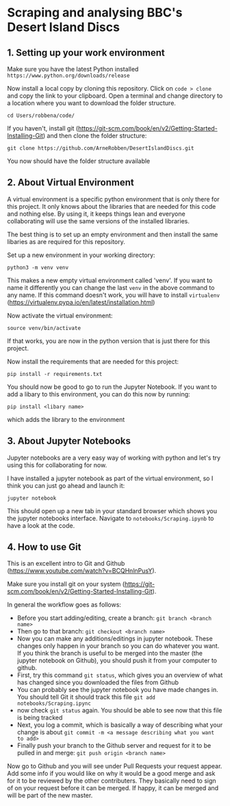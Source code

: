 # Scraping and analysing BBC's Desert Island Discs 

## 1. Setting up your work environment
Make sure you have the latest Python installed `https://www.python.org/downloads/release`

Now install a local copy by cloning this repository. Click on `code > clone` and copy the link to your clipboard. Open a terminal and change directory to a location where you want to download the folder structure. 

`
cd Users/robbena/code/
`

If you haven't, install git (https://git-scm.com/book/en/v2/Getting-Started-Installing-Git) and then clone the folder structure:

`
git clone https://github.com/ArneRobben/DesertIslandDiscs.git
`

You now should have the folder structure available

## 2. About Virtual Environment
A virtual environment is a specific python environment that is only there for this project. It only knows about the libraries that are needed for this code and nothing else. By using it, it keeps things lean and everyone collaborating will use the same versions of the installed libraries. 

The best thing is to set up an empty environment and then install the same libaries as are required for this repository.

Set up a new environment in your working directory:

`python3 -m venv venv`

This makes a new empty virtual environment called 'venv'. If you want to name it differently you can change the last `venv` in the above command to any name. If this command doesn't work, you will have to install `virtualenv` (https://virtualenv.pypa.io/en/latest/installation.html)

Now activate the virtual environment:

`source venv/bin/activate`

If that works, you are now in the python version that is just there for this project. 

Now install the requirements that are needed for this project:

`pip install -r requirements.txt`

You should now be good to go to run the Jupyter Notebook. If you want to add a libary to this environment, you can do this now by running:

`pip install <libary name>`

which adds the library to the environment

## 3. About Jupyter Notebooks
Jupyter notebooks are a very easy way of working with python and let's try using this for collaborating for now. 

I have installed a jupyter notebook as part of the virtual environment, so I think you can just go ahead and launch it:

`jupyter notebook`

This should open up a new tab in your standard browser which shows you the jupyter notebooks interface. Navigate to `notebooks/Scraping.ipynb` to have a look at the code. 

## 4. How to use Git
This is an excellent intro to Git and Github (https://www.youtube.com/watch?v=BCQHnlnPusY). 

Make sure you install git on your system (https://git-scm.com/book/en/v2/Getting-Started-Installing-Git).

In general the workflow goes as follows: 
- Before you start adding/editing, create a branch:
    `git branch <branch name>`
- Then go to that branch:
    `git checkout <branch name>`
- Now you can make any additions/editings in jupyter notebook. These changes only happen in your branch so you can do whatever you want. If you think the branch is useful to be merged into the master (the jupyter notebook on Github), you should push it from your computer to github. 
- First, try this command
`git status`, which gives you an overview of what has changed since you downloaded the files from Github
- You can probably see the jupyter notebook you have made changes in. You should tell Git it should track this file
`git add notebooks/Scraping.ipync`
- now check `git status` again. You should be able to see now that this file is being tracked
- Next, you log a commit, which is basically a way of describing what your change is about
`git commit -m <a message describing what you want to add>`
- Finally push your branch to the Github server and request for it to be pulled in and merge:
`git push origin <branch name>`

Now go to Github and you will see under Pull Requests your request appear. Add some info if you would like on why it would be a good merge and ask for it to be reviewed by the other contributers. They basically need to sign of on your request before it can be merged. If happy, it can be merged and will be part of the new master. 



